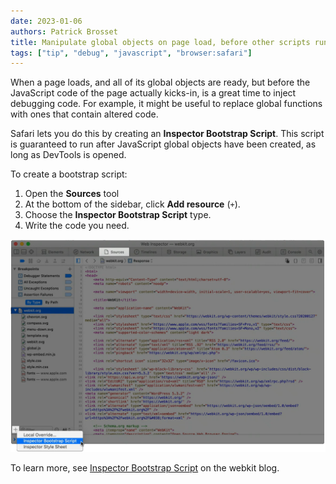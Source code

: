 ```yaml
---
date: 2023-01-06
authors: Patrick Brosset
title: Manipulate global objects on page load, before other scripts run
tags: ["tip", "debug", "javascript", "browser:safari"]
---
```

When a page loads, and all of its global objects are ready, but before the JavaScript code of the page actually kicks-in, is a great time to inject debugging code. For example, it might be useful to replace global functions with ones that contain altered code.

Safari lets you do this by creating an **Inspector Bootstrap Script**. This script is guaranteed to run after JavaScript global objects have been created, as long as DevTools is opened.

To create a bootstrap script:

1. Open the **Sources** tool
1. At the bottom of the sidebar, click **Add resource** (`+`).
1. Choose the **Inspector Bootstrap Script** type.
1. Write the code you need.

![The Sources tab in Safari's WebInspector, showing the Add resource button and the Bootstrap script type](../../assets/img/manipulate-global-objects-on-page-load.png)

To learn more, see [Inspector Bootstrap Script](https://webkit.org/web-inspector/inspector-bootstrap-script/) on the webkit blog.
